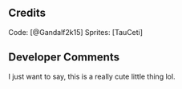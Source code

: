 ## Credits

Code: [@Gandalf2k15]
Sprites: [TauCeti]

## Developer Comments

I just want to say, this is a really cute little thing lol.
